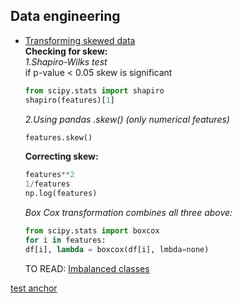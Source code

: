 ## Data engineering
- [Transforming skewed data](https://medium.com/@ODSC/transforming-skewed-data-for-machine-learning-90e6cc364b0)<br>
  **Checking for skew:**  
  *1.Shapiro-Wilks test*   
  if p-value < 0.05 skew is significant     
  ```python  
  from scipy.stats import shapiro  
  shapiro(features)[1]  
  ```  
  *2.Using pandas .skew() (only numerical features)*  
   ```python  
   features.skew()  
   ```
  **Correcting skew:**    
   ```python
   features**2
   1/features
   np.log(features)
   ```
   *Box Cox transformation combines all three above:*  
   ```python
   from scipy.stats import boxcox
   for i in features:
   df[i], lambda = boxcox(df[i], lmbda=none)
   ```
     
  TO READ: [Imbalanced classes](https://opendatascience.com/strategies-for-addressing-class-imbalance/)

[test anchor](#test-anchor)
